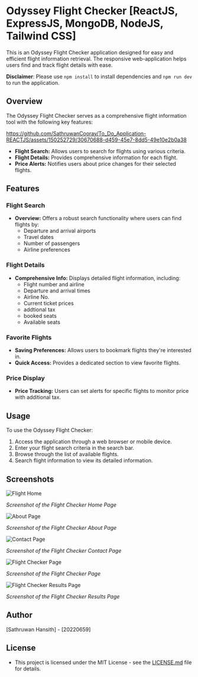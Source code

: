 # Odyssey Flight Checker [ReactJS, ExpressJS, MongoDB, NodeJS, Tailwind CSS]

This is an Odyssey Flight Checker application designed for easy and efficient flight information retrieval. The responsive web-application helps users find and track flight details with ease.

**Disclaimer**: Please use `npm install` to install dependencies and `npm run dev` to run the application.

## Overview

The Odyssey Flight Checker serves as a comprehensive flight information tool with the following key features:

https://github.com/SathruwanCooray/To_Do_Application-REACTJS/assets/150252729/30670688-d459-45e7-8dd5-49e10e2b0a38

- **Flight Search:** Allows users to search for flights using various criteria.
- **Flight Details:** Provides comprehensive information for each flight.
- **Price Alerts:** Notifies users about price changes for their selected flights.

## Features

### Flight Search

- **Overview:** Offers a robust search functionality where users can find flights by:
  - Departure and arrival airports
  - Travel dates
  - Number of passengers
  - Airline preferences

### Flight Details

- **Comprehensive Info:** Displays detailed flight information, including:
  - Flight number and airline
  - Departure and arrival times
  - Airline No.
  - Current ticket prices
  - addtional tax
  - booked seats
  - Available seats

### Favorite Flights

- **Saving Preferences:** Allows users to bookmark flights they're interested in.
- **Quick Access:** Provides a dedicated section to view favorite flights.

### Price Display

- **Price Tracking:** Users can set alerts for specific flights to monitor price with additional tax.

## Usage

To use the Odyssey Flight Checker:

1. Access the application through a web browser or mobile device.
2. Enter your flight search criteria in the search bar.
3. Browse through the list of available flights.
4. Search flight information to view its detailed information.

## Screenshots

![Flight Home](https://imgur.com/dBifnXi.png)

*Screenshot of the Flight Checker Home Page*

![About Page](https://imgur.com/VTp2cp3.png)

*Screenshot of the Flight Checker About Page*

![Contact Page](https://imgur.com/sFZjNzd.png)

*Screenshot of the Flight Checker Contact Page*

![Flight Checker Page](https://imgur.com/d5MJ0BF.png)

*Screenshot of the Flight Checker Page*

![Flight Checker Results Page](https://imgur.com/C1Kchqk.png)

*Screenshot of the Flight Checker Results Page*

## Author

[Sathruwan Hansith] - [20220659]

## License

- This project is licensed under the MIT License - see the [LICENSE.md](LICENSE.md) file for details.
